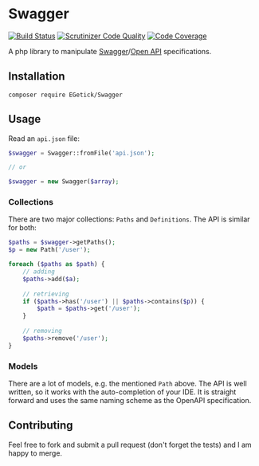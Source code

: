 # Swagger

[![Build Status](https://travis-ci.org/EGetick/Swagger.svg?branch=master)](https://travis-ci.org/EGetick/Swagger)
[![Scrutinizer Code Quality](https://scrutinizer-ci.com/g/EGetick/Swagger/badges/quality-score.png?b=master)](https://scrutinizer-ci.com/g/EGetick/Swagger)
[![Code Coverage](https://scrutinizer-ci.com/g/EGetick/Swagger/badges/coverage.png?b=master)](https://scrutinizer-ci.com/g/EGetick/Swagger)

A php library to manipulate [Swagger](http://Swagger.io)/[Open API](https://openapis.org) specifications.

## Installation

```
composer require EGetick/Swagger
```

## Usage

Read an `api.json` file:

```php
$swagger = Swagger::fromFile('api.json');

// or

$swagger = new Swagger($array);
```

### Collections

There are two major collections: `Paths` and `Definitions`. The API is similar for both:

```php
$paths = $swagger->getPaths();
$p = new Path('/user');

foreach ($paths as $path) {
	// adding
	$paths->add($a);
	
	// retrieving
	if ($paths->has('/user') || $paths->contains($p)) {
		$path = $paths->get('/user');
	}
	
	// removing
	$paths->remove('/user');
}
```

### Models

There are a lot of models, e.g. the mentioned `Path` above. The API is well written, so it works with the auto-completion of your IDE. It is straight forward and uses the same naming scheme as the OpenAPI specification.


## Contributing

Feel free to fork and submit a pull request (don't forget the tests) and I am happy to merge.


